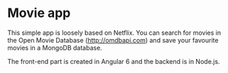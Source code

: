 # Movie app

This simple app is loosely based on Netflix. You can search for movies in the Open Movie Database (http://omdbapi.com) and save your favourite movies in a MongoDB database.

The front-end part is created in Angular 6 and the backend is in Node.js.

